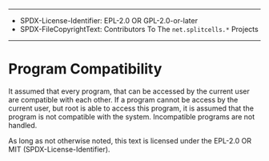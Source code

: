 ----
* SPDX-License-Identifier: EPL-2.0 OR GPL-2.0-or-later
* SPDX-FileCopyrightText: Contributors To The `net.splitcells.*` Projects
----
# Program Compatibility

It assumed that every program, that can be accessed by the current user are compatible with each other.
If a program cannot be access by the current user, but root is able to access this program, it is assumed that the program is not compatible with the system.
Incompatible programs are not handled.

As long as not otherwise noted,
this text is licensed under the EPL-2.0 OR MIT (SPDX-License-Identifier).
